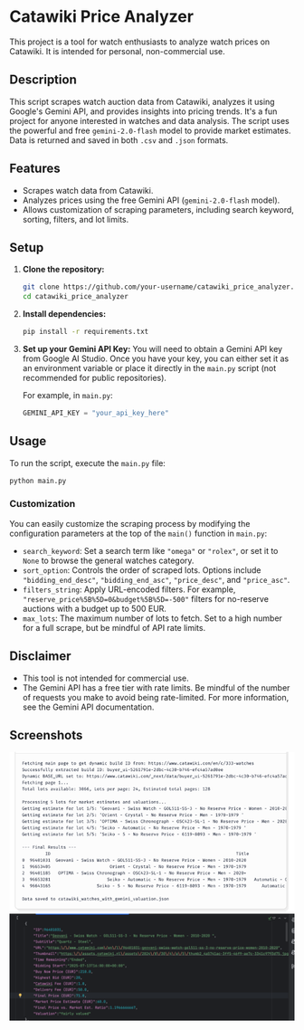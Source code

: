# Catawiki Price Analyzer

This project is a tool for watch enthusiasts to analyze watch prices on Catawiki. It is intended for personal, non-commercial use.

## Description

This script scrapes watch auction data from Catawiki, analyzes it using Google's Gemini API, and provides insights into pricing trends. It's a fun project for anyone interested in watches and data analysis.
The script uses the powerful and free `gemini-2.0-flash` model to provide market estimates. Data is returned and saved in both `.csv` and `.json` formats.

## Features

*   Scrapes watch data from Catawiki.
*   Analyzes prices using the free Gemini API (`gemini-2.0-flash` model).
*   Allows customization of scraping parameters, including search keyword, sorting, filters, and lot limits.

## Setup

1.  **Clone the repository:**
    ```bash
    git clone https://github.com/your-username/catawiki_price_analyzer.git
    cd catawiki_price_analyzer
    ```

2.  **Install dependencies:**
    ```bash
    pip install -r requirements.txt
    ```

3.  **Set up your Gemini API Key:**
    You will need to obtain a Gemini API key from Google AI Studio. Once you have your key, you can either set it as an environment variable or place it directly in the `main.py` script (not recommended for public repositories).

    For example, in `main.py`:
    ```python
    GEMINI_API_KEY = "your_api_key_here"
    ```

## Usage

To run the script, execute the `main.py` file:

```bash
python main.py
```

### Customization

You can easily customize the scraping process by modifying the configuration parameters at the top of the `main()` function in `main.py`:

*   `search_keyword`: Set a search term like `"omega"` or `"rolex"`, or set it to `None` to browse the general watches category.
*   `sort_option`: Controls the order of scraped lots. Options include `"bidding_end_desc"`, `"bidding_end_asc"`, `"price_desc"`, and `"price_asc"`.
*   `filters_string`: Apply URL-encoded filters. For example, `"reserve_price%5B%5D=0&budget%5B%5D=-500"` filters for no-reserve auctions with a budget up to 500 EUR.
*   `max_lots`: The maximum number of lots to fetch. Set to a high number for a full scrape, but be mindful of API rate limits.

## Disclaimer

*   This tool is not intended for commercial use.
*   The Gemini API has a free tier with rate limits. Be mindful of the number of requests you make to avoid being rate-limited. For more information, see the Gemini API documentation.

## Screenshots
![img_2.png](assets/img_2.png)
![img_1.png](assets/img_1.png)